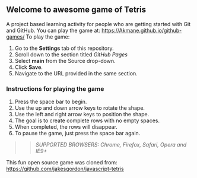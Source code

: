 ## Welcome to awesome game of Tetris

A project based learning activity for people who are getting started with Git and GitHub.
You can play the game at: https://Akmane.github.io/github-games/
To play the game:
1. Go to the **Settings** tab of this repository.
1. Scroll down to the section titled _GitHub Pages_
1. Select **main** from the Source drop-down.
1. Click **Save**.
1. Navigate to the URL provided in the same section.

### Instructions for playing the game

1. Press the space bar to begin.
2. Use the up and down arrow keys to rotate the shape.
3. Use the left and right arrow keys to position the shape.
4. The goal is to create complete rows with no empty spaces.
5. When completed, the rows will disappear.
6. To pause the game, just press the space bar again.

>> _*SUPPORTED BROWSERS*: Chrome, Firefox, Safari, Opera and IE9+_

This fun open source game was cloned from: https://github.com/jakesgordon/javascript-tetris
